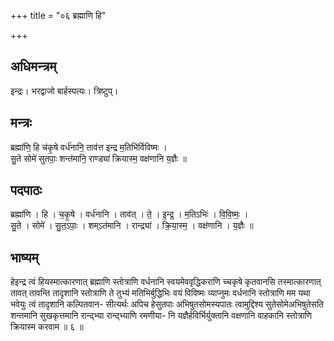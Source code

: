 +++
title = "०६ ब्रह्माणि हि"

+++
## अधिमन्त्रम्
इन्द्रः। भरद्वाजो बार्हस्पत्यः। त्रिष्टुप्।

## मन्त्रः
ब्रह्मा॑णि॒ हि च॑कृ॒षे वर्ध॑नानि॒ ताव॑त्त इन्द्र म॒तिभि॑र्विविष्मः ।  
सु॒ते सोमे॑ सुतपाः॒ शन्त॑मानि॒ राण्ड्या॑ क्रियास्म॒ वक्ष॑णानि य॒ज्ञैः ॥

## पदपाठः
ब्रह्मा॑णि । हि । च॒कृ॒षे । वर्ध॑नानि । ताव॑त् । ते॒ । इ॒न्द्र॒ । म॒तिऽभिः॑ । वि॒वि॒ष्मः॒ ।  
सु॒ते । सोमे॑ । सु॒त॒ऽपाः॒ । शम्ऽत॑मानि । रान्द्र्या॑ । क्रि॒या॒स्म॒ । वक्ष॑णानि । य॒ज्ञैः ॥

## भाष्यम्
हेइन्द्र त्वं हियस्मात्कारणात् ब्रह्माणि स्तोत्राणि वर्धनानि स्वयमेववृद्धिकराणि च्चकृषे कृतवानसि तस्मात्कारणात् तावत् तावन्ति तादृशानि स्तोत्राणि ते तुभ्यं मतिभिर्बुद्धिभिः वयं विविष्मः व्याप्नुमः वर्धनानि स्तोत्राणि मम यथा भवेयुः त्वं तादृशानि कल्पितवान- सीत्यर्थः अपिच हेसुतपाः अभिषुतसोमस्यपातः त्वामुद्दिश्य सुतेसोमेअभिषुतेसति शन्तमानि सुखकृत्तमानि रान्द्भ्या रान्द्भ्याणि रमणीया- नि यज्ञैर्हविर्भिर्युक्तानि वक्षणानि वाहकानि स्तोत्राणि क्रियास्म करवाम ॥ ६ ॥